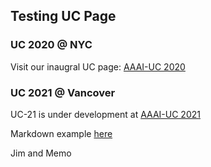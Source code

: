 ## Testing UC Page

### UC 2020 @ NYC
Visit our inaugral UC page: [AAAI-UC 2020](./2020.md)

### UC 2021 @ Vancover 
UC-21 is under development at [AAAI-UC 2021](./2021.md)

Markdown example [here](mdex.md)

Jim and Memo
